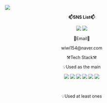 <img src="https://capsule-render.vercel.app/api?type=transparent&color=red&desc=Cho%20Hyun%20Nam%20Profile&height=200&section=header&fontColor=cccccc&fontAlignY=30&text=Cho%20Hyun%20Nam&descAlignY=70&descAlign=60&fontSize=90" />

**<p align="center">📫SNS List📫</p>**
<p align="center">
  <a href="https://www.instagram.com/h4un_222/"><img src="https://img.shields.io/badge/Instagram-E4405F?style=flat-square&logo=Instagram&logoColor=white"/></a>
  <a href="[https://www.instagram.com/h4un_222/](https://www.facebook.com/profile.php?id=100002628678616)"><img src="https://img.shields.io/badge/Facebook-1877F2?style=flat-square&logo=Facebook&logoColor=white"/></a>
</p>

<p align="center">📝Email📝</p>
<p align="center">wiwi154@naver.com</p>

<p align="center">⚒Tech Stack⚒</p>
<p align="center">💡Used as the main</p>
<p align="center">
  <img src="https://img.shields.io/badge/HTML5-E34F26?style=flat-square&logo=HTML5&logoColor=white"/></a>
  <img src="https://img.shields.io/badge/CSS3-1572B6?style=flat-square&logo=CSS3&logoColor=white"/></a>
  <img src="https://img.shields.io/badge/JavaScript-F7DF1E?style=flat-square&logo=JavaScript&logoColor=white"/></a>
  <img src="https://img.shields.io/badge/jQuery-0769AD?style=flat-square&logo=jQuery&logoColor=white"/></a>
  <img src="https://img.shields.io/badge/PHP-777BB4?style=flat-square&logo=PHP&logoColor=white"/></a>
  <img src="https://img.shields.io/badge/phpMyAdmin-777BB4?style=flat-square&logo=phpMyAdmin&logoColor=white"/></a>
</p>
<br/>

<p align="center">💡Used at least ones</p>

